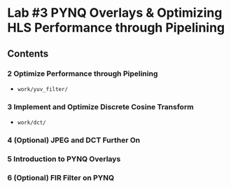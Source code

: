 # Lab #3 PYNQ Overlays & Optimizing HLS Performance through Pipelining

## Contents

### 2 Optimize Performance through Pipelining

- `work/yuv_filter/`

### 3 Implement and Optimize Discrete Cosine Transform

- `work/dct/`

### 4 (Optional) JPEG and DCT Further On

### 5 Introduction to PYNQ Overlays

### 6 (Optional) FIR Filter on PYNQ